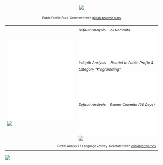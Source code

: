 <div align="center">
  <!--<img src="https://capsule-render.vercel.app/api?type=waving&color=gradient&height=110&section=header&animation=twinkling"/>-->
  <!--### Hi there 👋
      **tobealive/tobealive** is a ✨ _special_ ✨ repository because its `README.md` (this file) appears on your GitHub profile.
      
      Here are some ideas to get you started:
      
      - 🔭 I’m currently working on ...
      - 🌱 I’m currently learning ...
      - 👯 I’m looking to collaborate on ...
      - 🤔 I’m looking for help with ...
      - 💬 Ask me about ...
      - 📫 How to reach me: ...
      - 😄 Pronouns: ...
      - ⚡ Fun fact: ...
      -->
  <div>
    <!--<a href="https://github.com/tobealive?tab=repositories">
      <img align="left" width="360" src="https://github-readme-stats.vercel.app/api/top-langs/?username=tobealive&layout=compact&hide=html,roff&exclude_repo=MacOS-Hackintosh&theme=tokyonight"/>
      </a>-->
    <a href="https://github.com/tobealive">
      <img width="390" src="https://github-readme-stats.vercel.app/api?username=tobealive&show_icons=true&theme=tokyonight" />
    </a>
    <p>
      <sup>
        <sub>Public Profile Stats. Generated with <a href="https://github.com/anuraghazra/github-readme-stats">github-readme-stats</a></sub>
      </sup>
    </p>
  </div>
  <table>
    <!--<tr>
         <th>Profile Analysis</th>
         <th>Language Activity</th>
         </tr>-->
    <tr>
      <td>
        <img align="center" width="420" src="assets/base.svg" alt="Base" /><br />
        <img src="/.github/readme/imgs/features_embed.gif" width="360" />
      </td>
      <td>
        <sub><em>Default Analysis - All Commits</em></sub><br />
        <img align="center" width="420" src="assets/langs-all.svg" alt="All Commits Analysis" /><br />
        <sub><em>Indepth Analysis - Restrict to Public Profile & Category "Programming"</em></sub><br />
        <img align="center" width="420" src="assets/langs-indepth-programming.svg" alt="Programming Category Analysis" /><br />
        <sub><em>Default Analysis - Recent Commits (30 Days)</em></sub><br />
        <img align="center" width="420" src="assets/langs-recent.svg" alt="Recent Analysis" /><br />
        <img src="/.github/readme/imgs/features_embed.gif" width="360" />
      </td>
    </tr>
    <tr>
      <td colspan="2" align="right">
        <sub>
          <sup>Profile Analysis & Language Activity. Generated with <a href="https://github.com/lowlighter/metrics">lowlighter/metrics</a></sup>
        </sub>
      </td>
    </tr>
  </table>
  <img src="https://capsule-render.vercel.app/api?type=waving&color=gradient&height=110&section=footer&animation=twinkling" />
</div>
